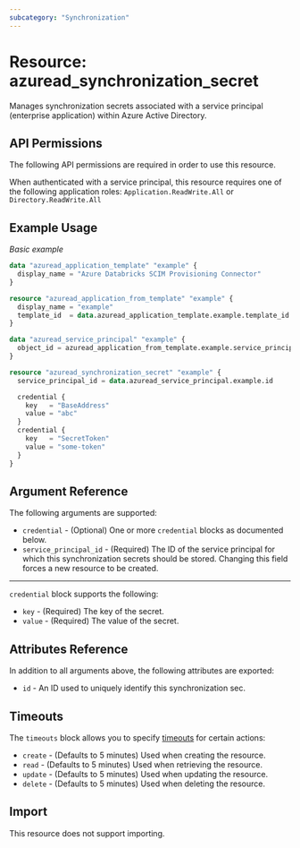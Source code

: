 ```yaml
---
subcategory: "Synchronization"
---
```


# Resource: azuread_synchronization_secret

Manages synchronization secrets associated with a service principal (enterprise application) within Azure Active Directory.

## API Permissions

The following API permissions are required in order to use this resource.

When authenticated with a service principal, this resource requires one of the following application roles: `Application.ReadWrite.All` or `Directory.ReadWrite.All`

## Example Usage

*Basic example*

```terraform
data "azuread_application_template" "example" {
  display_name = "Azure Databricks SCIM Provisioning Connector"
}

resource "azuread_application_from_template" "example" {
  display_name = "example"
  template_id  = data.azuread_application_template.example.template_id
}

data "azuread_service_principal" "example" {
  object_id = azuread_application_from_template.example.service_principal_object_id
}

resource "azuread_synchronization_secret" "example" {
  service_principal_id = data.azuread_service_principal.example.id

  credential {
    key   = "BaseAddress"
    value = "abc"
  }
  credential {
    key   = "SecretToken"
    value = "some-token"
  }
}
```


## Argument Reference

The following arguments are supported:

* `credential` - (Optional) One or more `credential` blocks as documented below.
* `service_principal_id` - (Required) The ID of the service principal for which this synchronization secrets should be stored. Changing this field forces a new resource to be created.

---

`credential` block supports the following:

* `key` - (Required) The key of the secret.
* `value` - (Required) The value of the secret.

## Attributes Reference

In addition to all arguments above, the following attributes are exported:

* `id` - An ID used to uniquely identify this synchronization sec.

## Timeouts

The `timeouts` block allows you to specify [timeouts](https://www.terraform.io/language/resources/syntax#operation-timeouts) for certain actions:

* `create` - (Defaults to 5 minutes) Used when creating the resource.
* `read` - (Defaults to 5 minutes) Used when retrieving the resource.
* `update` - (Defaults to 5 minutes) Used when updating the resource.
* `delete` - (Defaults to 5 minutes) Used when deleting the resource.

## Import

This resource does not support importing.
